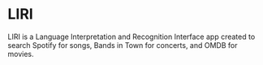 # LIRI
LIRI is a Language Interpretation and Recognition Interface app created to search Spotify for songs, Bands in Town for concerts, and OMDB for movies.
